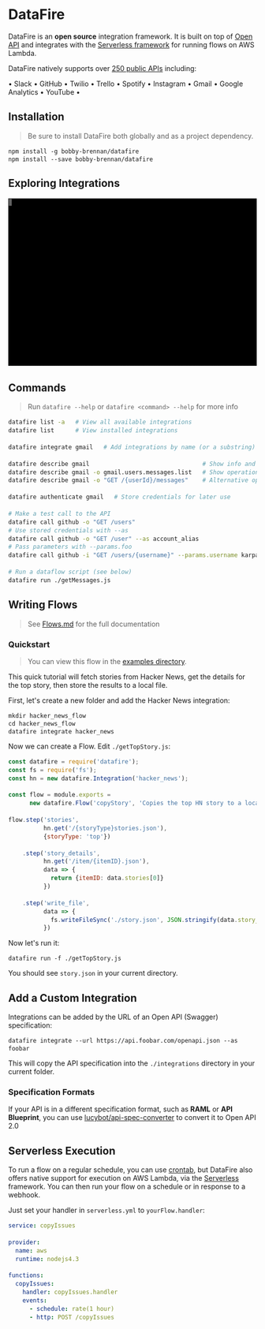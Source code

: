 # DataFire

DataFire is an **open source** integration framework. It is built on top of
[Open API](https://github.com/OAI/OpenAPI-Specification) and integrates with the
[Serverless framework](https://github.com/serverless/serverless) for running flows
on AWS Lambda.

DataFire natively supports over
[250 public APIs](https://github.com/APIs-guru/openapi-directory) including:

&bull; Slack &bull; GitHub &bull; Twilio &bull; Trello &bull; Spotify &bull;
Instagram &bull; Gmail &bull; Google Analytics &bull; YouTube &bull;

## Installation
> Be sure to install DataFire both globally and as a project dependency.

```
npm install -g bobby-brennan/datafire
npm install --save bobby-brennan/datafire
```

## Exploring Integrations
![Exploing Integrations](./docs/explore.gif)

## Commands
> Run `datafire --help` or `datafire <command> --help` for more info

```bash
datafire list -a   # View all available integrations
datafire list      # View installed integrations

datafire integrate gmail   # Add integrations by name (or a substring)

datafire describe gmail                                # Show info and operations
datafire describe gmail -o gmail.users.messages.list   # Show operation details
datafire describe gmail -o "GET /{userId}/messages"    # Alternative operation name

datafire authenticate gmail   # Store credentials for later use

# Make a test call to the API
datafire call github -o "GET /users"
# Use stored credentials with --as
datafire call github -o "GET /user" --as account_alias
# Pass parameters with --params.foo
datafire call github -i "GET /users/{username}" --params.username karpathy

# Run a dataflow script (see below)
datafire run ./getMessages.js  
```

## Writing Flows
> See [Flows.md](./docs/Flows.md) for the full documentation

### Quickstart
> You can view this flow in the [examples directory](./examples/quickstart).

This quick tutorial will fetch stories from Hacker News, get the details
for the top story, then store the results to a local file.

First, let's create a new folder and add the Hacker News integration:
```
mkdir hacker_news_flow
cd hacker_news_flow
datafire integrate hacker_news
```

Now we can create a Flow. Edit `./getTopStory.js`:
```js
const datafire = require('datafire');
const fs = require('fs');
const hn = new datafire.Integration('hacker_news');

const flow = module.exports =
      new datafire.Flow('copyStory', 'Copies the top HN story to a local file');

flow.step('stories',
          hn.get('/{storyType}stories.json'),
          {storyType: 'top'})

    .step('story_details',
          hn.get('/item/{itemID}.json'),
          data => {
            return {itemID: data.stories[0]}
          })

    .step('write_file',
          data => {
            fs.writeFileSync('./story.json', JSON.stringify(data.story_details, null, 2));
          })

```

Now let's run it:
```
datafire run -f ./getTopStory.js
```
You should see `story.json` in your current directory.
## Add a Custom Integration
Integrations can be added by the URL of an Open API (Swagger) specification:
```
datafire integrate --url https://api.foobar.com/openapi.json --as foobar
```
This will copy the API specification into the `./integrations` directory in your current folder.

### Specification Formats
If your API is in a different specification format, such as
**RAML** or **API Blueprint**, you can use [lucybot/api-spec-converter](https://github.com/lucybot/api-spec-converter)
to convert it to Open API 2.0

## Serverless Execution
To run a flow on a regular schedule, you can use [crontab](https://en.wikipedia.org/wiki/Cron),
but DataFire also offers native support for execution on AWS Lambda,
via the [Serverless](https://github.com/serverless/serverless) framework. You can then
run your flow on a schedule or in response to a webhook.

Just set your handler in `serverless.yml` to `yourFlow.handler`:

```yml
service: copyIssues

provider:
  name: aws
  runtime: nodejs4.3

functions:
  copyIssues:
    handler: copyIssues.handler
    events:
      - schedule: rate(1 hour)
      - http: POST /copyIssues
```

